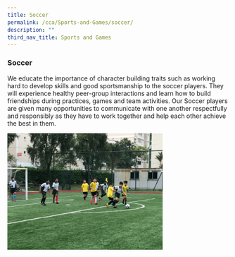 ```yaml
---
title: Soccer
permalink: /cca/Sports-and-Games/soccer/
description: ""
third_nav_title: Sports and Games
---
```

### Soccer

We educate the importance of character building traits such as working hard to develop skills and good sportsmanship to the soccer players. They will experience healthy peer-group interactions and learn how to build friendships during practices, games and team activities. Our Soccer players are given many opportunities to communicate with one another respectfully and responsibly as they have to work together and help each other achieve the best in them.

<img src="/images/soc.gif" style="width:70%">
